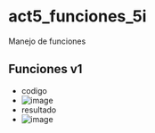 # act5_funciones_5i
Manejo de funciones
## Funciones v1 
- codigo
- ![image](https://github.com/user-attachments/assets/c23c2879-7c70-4d02-a29f-4142924b7356)
- resultado
- ![image](https://github.com/user-attachments/assets/866a7f8b-c1a9-4c2b-a345-87341cb05907)

